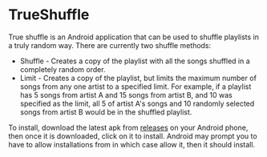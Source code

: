 # TrueShuffle

True shuffle is an Android application that can be used to shuffle playlists in a truly random way. There are currently two shuffle methods:
- Shuffle - Creates a copy of the playlist with all the songs shuffled in a completely random order.
- Limit - Creates a copy of the playlist, but limits the maximum number of songs from any one artist to a specified limit. For example, if a playlist has 5 songs from artist A and 15 songs from artist B, and 10 was specified as the limit, all 5 of artist A's songs and 10 randomly selected songs from artist B would be in the shuffled playlist.

To install, download the latest apk from [releases](https://github.com/Cameron27/TrueShuffle/releases) on your Android phone, then once it is downloaded, click on it to install. Android may prompt you to have to allow installations from in which case allow it, then it should install.